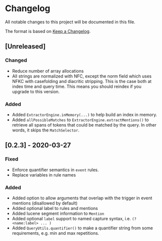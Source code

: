 # Changelog

All notable changes to this project will be documented in this file.

The format is based on [Keep a Changelog](https://keepachangelog.com/en/1.0.0/).

## [Unreleased]
### Changed
- Reduce number of array allocations
- All strings are normalized with NFC, except the norm field which uses NFKC with casefolding and diacritic stripping.
  This is the case both at index time and query time. This means you should reindex
  if you upgrade to this version.
### Added
- Added `ExtractorEngine.inMemory(...)` to help build an index in memory.
- Added `allPossibleMatches` to `ExtractorEngine.extractMentions()` to retrieve all spans of tokens that could
  be matched by the query. In other words, it skips the `MatchSelector`.

## [0.2.3] - 2020-03-27
### Fixed
- Enforce quantifier semantics in `event` rules.
- Replace variables in rule names
### Added
- Added option to allow arguments that overlap with the trigger in event mentions (disallowed by default)
- Added optional label to rules and mentions
- Added lucene segment information to `Mention`
- Added optional `label` support to named capture syntax, i.e. `(?<name:label> ... )`
- Added `QueryUtils.quantifier()` to make a quantifier string from some requirements, e.g. min and max repetitions.

